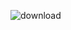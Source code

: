 
![download](https://github.com/ISTE-HIT/Group-C/assets/161105520/3458d629-68b4-41dc-a66e-9a1010ece5ed)

